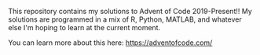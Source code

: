 This repository contains my solutions to Advent of Code 2019-Present!! My solutions are programmed in a mix of R, Python, MATLAB, and whatever else I'm hoping to learn at the current moment.

You can learn more about this here: https://adventofcode.com/
